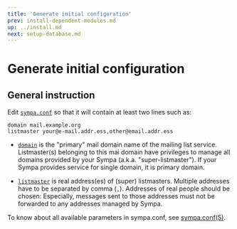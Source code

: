 ```yaml
---
title: 'Generate initial configuration'
prev: install-dependent-modules.md
up: ../install.md
next: setup-database.md
---
```


Generate initial configuration
==============================

General instruction
-------------------

Edit [``sympa.conf``](../layout.md#config) so that it will contain at least
two lines such as:
```
domain mail.example.org
listmaster your@e-mail.addr.ess,other@email.addr.ess
```

* [``domain``](../man/sympa.conf.5.md#domain) is the "primary" mail domain
  name of the mailing list service.  Listmaster(s) belonging to this mai
  domain have privileges to manage all domains provided by your Sympa
  (a.k.a. "super-listmaster").
  If your Sympa provides service for single domain, it is primary domain.

* [``listmaster``](../man/sympa.conf.5.md#listmaster) is real address(es) of
  (super) listmasters.  Multiple addresses have to be separated by comma
  (``,``).  Addresses of real people should be chosen: Especially, messages
  sent to those addresses must not be forwarded to any addresses managed by
  Sympa.

To know about all available parameters in sympa.conf,
see [sympa.conf(5)](../man/sympa.conf.5.md).

